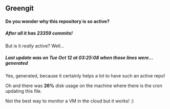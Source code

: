 ## Greengit

#### Do you wonder why this repository is so active?

##### After all it has 23359 commits!

But is it *really* active? Well...

##### Last update was on Tue Oct 12 at 03:25:08 when those lines were... generated

Yes, generated, because it certainly helps a lot to have such an active repo!

Oh and there was **26%** disk usage on the machine
where there is the cron updating this file.

Not the best way to monitor a VM in the cloud but it works! :)
